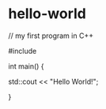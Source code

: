 # hello-world

// my first program in C++

#include <iostream>

int main()
{

  std::cout << "Hello World!";
  
}
